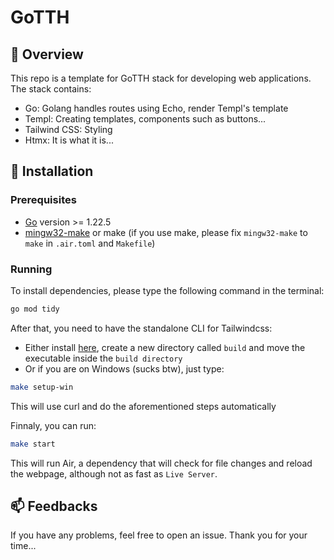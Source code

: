 # GoTTH

## 📌 Overview
This repo is a template for GoTTH stack for developing web applications. The stack contains:
- Go: Golang handles routes using Echo, render Templ's template
- Templ: Creating templates, components such as buttons...
- Tailwind CSS: Styling
- Htmx: It is what it is...

## 🔨 Installation

### Prerequisites

- [Go](https://go.dev/) version >= 1.22.5
- [mingw32-make](https://www.msys2.org/) or make (if you use make, please fix `mingw32-make` to `make` in `.air.toml` and `Makefile`)

### Running
To install dependencies, please type the following command in the terminal:

```bash
go mod tidy
```

After that, you need to have the standalone CLI for Tailwindcss:

- Either install [here](https://tailwindcss.com/blog/standalone-cli), create a new directory called `build` and move the executable inside the `build directory`
- Or if you are on Windows (sucks btw), just type:


```bash
make setup-win
```

This will use curl and do the aforementioned steps automatically

Finnaly, you can run:

```bash
make start
```

This will run Air, a dependency that will check for file changes and reload the webpage, although not as fast as `Live Server`. 

## 📫 Feedbacks
If you have any problems, feel free to open an issue. Thank you for your time...

